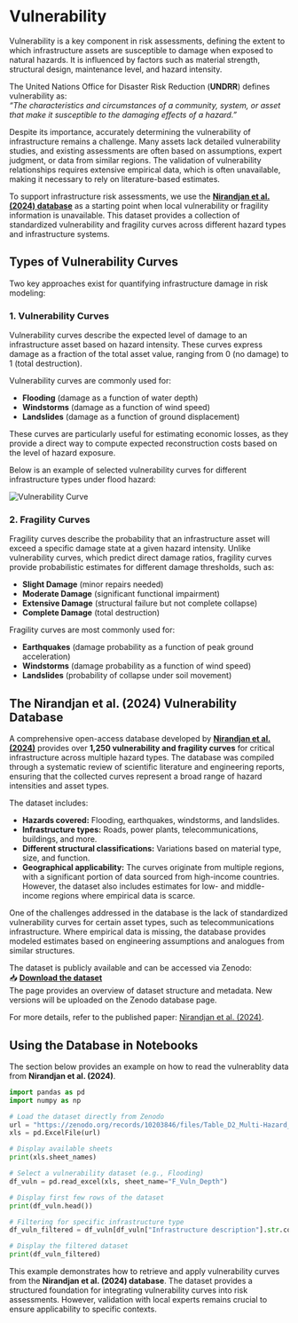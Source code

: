 # Vulnerability

Vulnerability is a key component in risk assessments, defining the extent to which infrastructure assets are susceptible to damage when exposed to natural hazards. It is influenced by factors such as material strength, structural design, maintenance level, and hazard intensity.

The United Nations Office for Disaster Risk Reduction (**UNDRR**) defines vulnerability as:  
*“The characteristics and circumstances of a community, system, or asset that make it susceptible to the damaging effects of a hazard.”*

Despite its importance, accurately determining the vulnerability of infrastructure remains a challenge. Many assets lack detailed vulnerability studies, and existing assessments are often based on assumptions, expert judgment, or data from similar regions. The validation of vulnerability relationships requires extensive empirical data, which is often unavailable, making it necessary to rely on literature-based estimates. 

To support infrastructure risk assessments, we use the [**Nirandjan et al. (2024) database**](https://nhess.copernicus.org/articles/24/4341/2024/nhess-24-4341-2024.html) as a starting point when local vulnerability or fragility information is unavailable. This dataset provides a collection of standardized vulnerability and fragility curves across different hazard types and infrastructure systems.

## Types of Vulnerability Curves

Two key approaches exist for quantifying infrastructure damage in risk modeling:

### **1. Vulnerability Curves**
Vulnerability curves describe the expected level of damage to an infrastructure asset based on hazard intensity. These curves express damage as a fraction of the total asset value, ranging from 0 (no damage) to 1 (total destruction). 

Vulnerability curves are commonly used for:
- **Flooding** (damage as a function of water depth)
- **Windstorms** (damage as a function of wind speed)
- **Landslides** (damage as a function of ground displacement)

These curves are particularly useful for estimating economic losses, as they provide a direct way to compute expected reconstruction costs based on the level of hazard exposure.

Below is an example of selected vulnerability curves for different infrastructure types under flood hazard:

![Vulnerability Curve](sandbox:/mnt/data/vulnerability_curve_selected_cleaned.png)

### **2. Fragility Curves**
Fragility curves describe the probability that an infrastructure asset will exceed a specific damage state at a given hazard intensity. Unlike vulnerability curves, which predict direct damage ratios, fragility curves provide probabilistic estimates for different damage thresholds, such as:
- **Slight Damage** (minor repairs needed)
- **Moderate Damage** (significant functional impairment)
- **Extensive Damage** (structural failure but not complete collapse)
- **Complete Damage** (total destruction)

Fragility curves are most commonly used for:
- **Earthquakes** (damage probability as a function of peak ground acceleration)
- **Windstorms** (damage probability as a function of wind speed)
- **Landslides** (probability of collapse under soil movement)


## The Nirandjan et al. (2024) Vulnerability Database

A comprehensive open-access database developed by [**Nirandjan et al. (2024)**]((https://nhess.copernicus.org/articles/24/4341/2024/nhess-24-4341-2024.html)) provides over **1,250 vulnerability and fragility curves** for critical infrastructure across multiple hazard types. The database was compiled through a systematic review of scientific literature and engineering reports, ensuring that the collected curves represent a broad range of hazard intensities and asset types. 

The dataset includes:

- **Hazards covered:** Flooding, earthquakes, windstorms, and landslides.
- **Infrastructure types:** Roads, power plants, telecommunications, buildings, and more.
- **Different structural classifications:** Variations based on material type, size, and function.
- **Geographical applicability:** The curves originate from multiple regions, with a significant portion of data sourced from high-income countries. However, the dataset also includes estimates for low- and middle-income regions where empirical data is scarce.

One of the challenges addressed in the database is the lack of standardized vulnerability curves for certain asset types, such as telecommunications infrastructure. Where empirical data is missing, the database provides modeled estimates based on engineering assumptions and analogues from similar structures. 

The dataset is publicly available and can be accessed via Zenodo:  
📥 **[Download the dataset](https://zenodo.org/records/13889558)**  
The page provides an overview of dataset structure and metadata. New versions will be uploaded on the Zenodo database page.

For more details, refer to the published paper: [Nirandjan et al. (2024)](https://nhess.copernicus.org/articles/24/4341/2024/nhess-24-4341-2024.html).

## Using the Database in Notebooks

The section below provides an example on how to read the vulnerablity data from **Nirandjan et al. (2024)**.

```python
import pandas as pd
import numpy as np

# Load the dataset directly from Zenodo
url = "https://zenodo.org/records/10203846/files/Table_D2_Multi-Hazard_Fragility_and_Vulnerability_Curves_V1.0.0.xlsx?download=1"
xls = pd.ExcelFile(url)

# Display available sheets
print(xls.sheet_names)

# Select a vulnerability dataset (e.g., Flooding)
df_vuln = pd.read_excel(xls, sheet_name="F_Vuln_Depth")

# Display first few rows of the dataset
print(df_vuln.head())

# Filtering for specific infrastructure type
df_vuln_filtered = df_vuln[df_vuln["Infrastructure description"].str.contains("power plant", na=False)]

# Display the filtered dataset
print(df_vuln_filtered)
```

This example demonstrates how to retrieve and apply vulnerability curves from the **Nirandjan et al. (2024) database**. The dataset provides a structured foundation for integrating vulnerability curves into risk assessments. However, validation with local experts remains crucial to ensure applicability to specific contexts.
